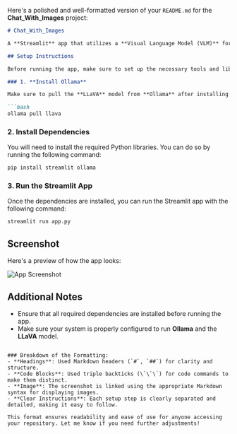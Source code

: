 Here's a polished and well-formatted version of your `README.md` for the **Chat_With_Images** project:

```markdown
# Chat_With_Images

A **Streamlit** app that utilizes a **Visual Language Model (VLM)** for image and graph analysis.

## Setup Instructions

Before running the app, make sure to set up the necessary tools and libraries:

### 1. **Install Ollama**

Make sure to pull the **LLaVA** model from **Ollama** after installing and configuring Ollama on your system.

```bash
ollama pull llava
```

### 2. **Install Dependencies**

You will need to install the required Python libraries. You can do so by running the following command:

```bash
pip install streamlit ollama
```

### 3. **Run the Streamlit App**

Once the dependencies are installed, you can run the Streamlit app with the following command:

```bash
streamlit run app.py
```

## Screenshot

Here's a preview of how the app looks:

![App Screenshot](https://github.com/user-attachments/assets/5167128a-436b-4987-8243-ad8094b6c0cf)

## Additional Notes

- Ensure that all required dependencies are installed before running the app.
- Make sure your system is properly configured to run **Ollama** and the **LLaVA** model.
```

### Breakdown of the Formatting:
- **Headings**: Used Markdown headers (`#`, `##`) for clarity and structure.
- **Code Blocks**: Used triple backticks (\`\`\`) for code commands to make them distinct.
- **Image**: The screenshot is linked using the appropriate Markdown syntax for displaying images.
- **Clear Instructions**: Each setup step is clearly separated and detailed, making it easy to follow.

This format ensures readability and ease of use for anyone accessing your repository. Let me know if you need further adjustments!
